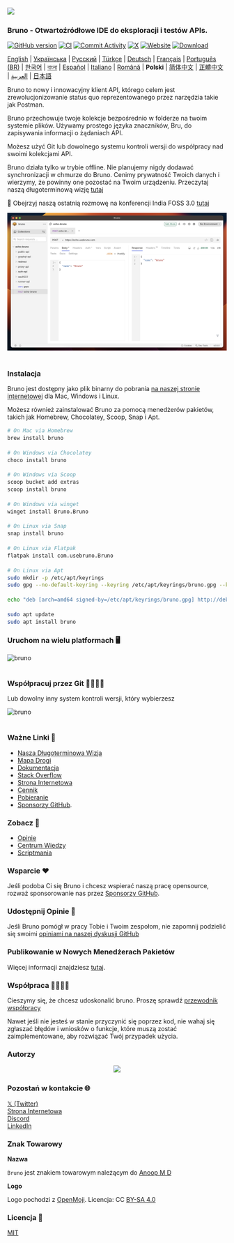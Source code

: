 <br />
<img src="../../assets/images/logo-transparent.png" width="80"/>

### Bruno - Otwartoźródłowe IDE do eksploracji i testów APIs.

[![GitHub version](https://badge.fury.io/gh/usebruno%2Fbruno.svg)](https://badge.fury.io/gh/usebruno%bruno)
[![CI](https://github.com/usebruno/bruno/actions/workflows/tests.yml/badge.svg?branch=main)](https://github.com/usebruno/bruno/actions/workflows/tests.yml)
[![Commit Activity](https://img.shields.io/github/commit-activity/m/usebruno/bruno)](https://github.com/usebruno/bruno/pulse)
[![X](https://img.shields.io/twitter/follow/use_bruno?style=social&logo=x)](https://twitter.com/use_bruno)
[![Website](https://img.shields.io/badge/Website-Visit-blue)](https://www.usebruno.com)
[![Download](https://img.shields.io/badge/Download-Latest-brightgreen)](https://www.usebruno.com/downloads)

[English](../../readme.md)
| [Українська](./readme_ua.md)
| [Русский](./readme_ru.md)
| [Türkçe](./readme_tr.md)
| [Deutsch](./readme_de.md)
| [Français](./readme_fr.md)
| [Português (BR)](./readme_pt_br.md)
| [한국어](./readme_kr.md)
| [বাংলা](./readme_bn.md)
| [Español](./readme_es.md)
| [Italiano](./readme_it.md)
| [Română](./readme_ro.md)
| **Polski**
| [简体中文](./readme_cn.md)
| [正體中文](./readme_zhtw.md)
| [العربية](./readme_ar.md)
| [日本語](./readme_ja.md)

Bruno to nowy i innowacyjny klient API, którego celem jest zrewolucjonizowanie status quo reprezentowanego przez narzędzia takie jak Postman.

Bruno przechowuje twoje kolekcje bezpośrednio w folderze na twoim systemie plików. Używamy prostego języka znaczników, Bru, do zapisywania informacji o żądaniach API.

Możesz użyć Git lub dowolnego systemu kontroli wersji do współpracy nad swoimi kolekcjami API.

Bruno działa tylko w trybie offline. Nie planujemy nigdy dodawać synchronizacji w chmurze do Bruno. Cenimy prywatność Twoich danych i wierzymy, że powinny one pozostać na Twoim urządzeniu. Przeczytaj naszą długoterminową wizję [tutaj](https://github.com/usebruno/bruno/discussions/269)

📢 Obejrzyj naszą ostatnią rozmowę na konferencji India FOSS 3.0 [tutaj](https://www.youtube.com/watch?v=7bSMFpbcPiY)

![bruno](/assets/images/landing-2.png) <br /><br />

### Instalacja

Bruno jest dostępny jako plik binarny do pobrania [na naszej stronie internetowej](https://www.usebruno.com/downloads) dla Mac, Windows i Linux.

Możesz również zainstalować Bruno za pomocą menedżerów pakietów, takich jak Homebrew, Chocolatey, Scoop, Snap i Apt.

```sh
# On Mac via Homebrew
brew install bruno

# On Windows via Chocolatey
choco install bruno

# On Windows via Scoop
scoop bucket add extras
scoop install bruno

# On Windows via winget
winget install Bruno.Bruno

# On Linux via Snap
snap install bruno

# On Linux via Flatpak
flatpak install com.usebruno.Bruno

# On Linux via Apt
sudo mkdir -p /etc/apt/keyrings
sudo gpg --no-default-keyring --keyring /etc/apt/keyrings/bruno.gpg --keyserver keyserver.ubuntu.com --recv-keys 9FA6017ECABE0266

echo "deb [arch=amd64 signed-by=/etc/apt/keyrings/bruno.gpg] http://debian.usebruno.com/ bruno stable" | sudo tee /etc/apt/sources.list.d/bruno.list

sudo apt update
sudo apt install bruno
```

### Uruchom na wielu platformach 🖥️

![bruno](/assets/images/run-anywhere.png) <br /><br />

### Współpracuj przez Git 👩‍💻🧑‍💻

Lub dowolny inny system kontroli wersji, który wybierzesz

![bruno](/assets/images/version-control.png) <br /><br />

### Ważne Linki 📌

- [Nasza Długoterminowa Wizja](https://github.com/usebruno/bruno/discussions/269)
- [Mapa Drogi](https://github.com/usebruno/bruno/discussions/384)
- [Dokumentacja](https://docs.usebruno.com)
- [Stack Overflow](https://stackoverflow.com/questions/tagged/bruno)
- [Strona Internetowa](https://www.usebruno.com)
- [Cennik](https://www.usebruno.com/pricing)
- [Pobieranie](https://www.usebruno.com/downloads)
- [Sponsorzy GitHub](https://github.com/sponsors/helloanoop).

### Zobacz 🎥

- [Opinie](https://github.com/usebruno/bruno/discussions/343)
- [Centrum Wiedzy](https://github.com/usebruno/bruno/discussions/386)
- [Scriptmania](https://github.com/usebruno/bruno/discussions/385)

### Wsparcie ❤️

Jeśli podoba Ci się Bruno i chcesz wspierać naszą pracę opensource, rozważ sponsorowanie nas przez [Sponsorzy GitHub](https://github.com/sponsors/helloanoop).

### Udostępnij Opinie 📣

Jeśli Bruno pomógł w pracy Tobie i Twoim zespołom, nie zapomnij podzielić się swoimi [opiniami na naszej dyskusji GitHub](https://github.com/usebruno/bruno/discussions/343)

### Publikowanie w Nowych Menedżerach Pakietów

Więcej informacji znajdziesz [tutaj](../publishing/publishing_pl.md).

### Współpraca 👩‍💻🧑‍💻

Cieszymy się, że chcesz udoskonalić bruno. Proszę sprawdź [przewodnik współpracy](../contributing/contributing_pl.md)

Nawet jeśli nie jesteś w stanie przyczynić się poprzez kod, nie wahaj się zgłaszać błędów i wniosków o funkcje, które muszą zostać zaimplementowane, aby rozwiązać Twój przypadek użycia.

### Autorzy

<div align="center">
    <a href="https://github.com/usebruno/bruno/graphs/contributors">
        <img src="https://contrib.rocks/image?repo=usebruno/bruno" />
    </a>
</div>

### Pozostań w kontakcie 🌐

[𝕏 (Twitter)](https://twitter.com/use_bruno) <br />
[Strona Internetowa](https://www.usebruno.com) <br />
[Discord](https://discord.com/invite/KgcZUncpjq) <br />
[LinkedIn](https://www.linkedin.com/company/usebruno)

### Znak Towarowy

**Nazwa**

`Bruno` jest znakiem towarowym należącym do [Anoop M D](https://www.helloanoop.com/)

**Logo**

Logo pochodzi z [OpenMoji](https://openmoji.org/library/emoji-1F436/). Licencja: CC [BY-SA 4.0](https://creativecommons.org/licenses/by-sa/4.0/)

### Licencja 📄

[MIT](../../license.md)
